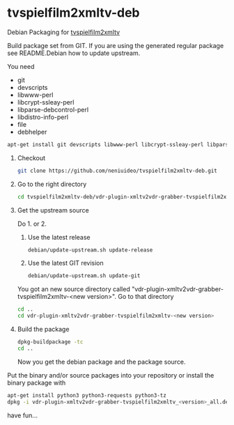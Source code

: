 tvspielfilm2xmltv-deb
=====================

Debian Packaging for [tvspielfilm2xmltv](https://github.com/chriszero/tvspielfilm2xmltv)

Build package set from GIT. If you are using the generated regular package see README.Debian how to update upstream.

You need
- git
- devscripts
- libwww-perl
- libcrypt-ssleay-perl
- libparse-debcontrol-perl
- libdistro-info-perl
- file
- debhelper

```bash
apt-get install git devscripts libwww-perl libcrypt-ssleay-perl libparse-debcontrol-perl libdistro-info-perl file debhelper
```

1. Checkout

    ```bash
    git clone https://github.com/neniuideo/tvspielfilm2xmltv-deb.git
    ```

2.  Go to the right directory

    ```bash
    cd tvspielfilm2xmltv-deb/vdr-plugin-xmltv2vdr-grabber-tvspielfilm2xmltv-0.0.0
    ```

3. Get the upstream source

   Do 1. or 2.

   1. Use the latest release

        ```bash
        debian/update-upstream.sh update-release
        ```

   2. Use the latest GIT revision

        ```bash
        debian/update-upstream.sh update-git
        ```

    You got an new source directory called "vdr-plugin-xmltv2vdr-grabber-tvspielfilm2xmltv-&lt;new version&gt;". Go to that directory

    ```bash
    cd ..
    cd vdr-plugin-xmltv2vdr-grabber-tvspielfilm2xmltv-<new version>
    ```

4. Build the package

    ```bash
    dpkg-buildpackage -tc
    cd ..
    ```

    Now you get the debian package and the package source.



Put the binary and/or source packages into your repository or install the binary package with
```bash
apt-get install python3 python3-requests python3-tz
dpkg -i vdr-plugin-xmltv2vdr-grabber-tvspielfilm2xmltv_<version>_all.deb
```

have fun...
